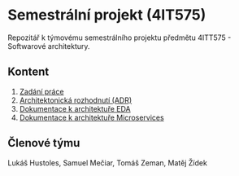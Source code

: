 # Semestrální projekt (4IT575)

Repozitář k týmovému semestrálního projektu předmětu 4ITT575 - Softwarové architektury.

## Kontent
1.  [Zadání práce](TODO "Zadání práce")
1.  [Architektonická rozhodnutí (ADR)](https://github.com/tomceman1313/4IT575-semestralka/tree/main/ADR "Architektonická rozhodnutí (ADR)")
1.  [Dokumentace k architektuře EDA](https://github.com/tomceman1313/4IT575-semestralka/tree/main/EDA "Dokumentace k architektuře EDA")
1.  [Dokumentace k architektuře Microservices](https://github.com/tomceman1313/4IT575-semestralka/tree/main/microservices "Dokumentace k architektuře Microservices")

## Členové týmu
Lukáš Hustoles, Samuel Mečiar, Tomáš Zeman, Matěj Žídek
